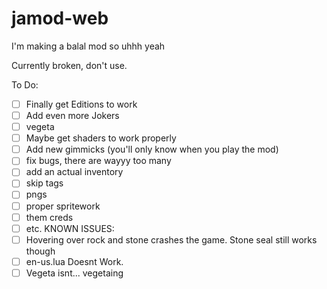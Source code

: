 # jamod-web
I'm making a balal mod
so uhhh 
yeah

Currently broken, don't use.



To Do:
- [ ] Finally get Editions to work
- [ ] Add even more Jokers
- [ ] vegeta
- [ ] Maybe get shaders to work properly
- [ ] Add new gimmicks (you'll only know when you play the mod)
- [ ] fix bugs, there are wayyy too many
- [ ] add an actual inventory
- [ ] skip tags
- [ ] pngs
- [ ] proper spritework
- [ ] them creds
- [ ] etc.
KNOWN ISSUES:
- [ ] Hovering over rock and stone crashes the game. Stone seal still works though
- [ ] en-us.lua Doesnt Work.
- [ ] Vegeta isnt... vegetaing
